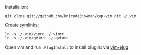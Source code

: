 Installation:

    git clone git://github.com/UnicodeSnowman/cap-vim.git ~/.vim

Create symlinks:

    ln -s ~/.vim/vimrc ~/.vimrc
    ln -s ~/.vim/gvimrc ~/.gvimrc

Open vim and run `:PlugInstall` to install plugins via [vim-plug](https://github.com/junegunn/vim-plug)
